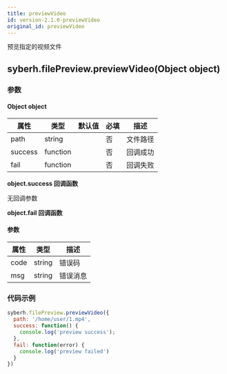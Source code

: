 ```yaml
---
title: previewVideo
id: version-2.1.0-previewVideo
original_id: previewVideo
---
```


预览指定的视频文件

## syberh.filePreview.previewVideo(Object object)

### **参数**

#### Object object

| 属性     | 类型     | 默认值 | 必填 | 描述               |
| -------- | -------- | :----: | ---- | ------------------ |
| path     | string   |        | 否   | 文件路径               |
| success  | function |        | 否   | 回调成功           |
| fail     | function |        | 否   | 回调失败           |


**object.success 回调函数**

无回调参数


**object.fail 回调函数**

#### 参数

| 属性 | 类型   | 描述     |
| ---- | ------ | -------- |
| code | string | 错误码   |
| msg  | string | 错误消息 |

### **代码示例**

```javascript
syberh.filePreview.previewVideo({
  path: '/home/user/1.mp4',
  success: function() {
    console.log('preview success');
  },
  fail: function(error) {
    console.log('preview failed')
  }
})
```
